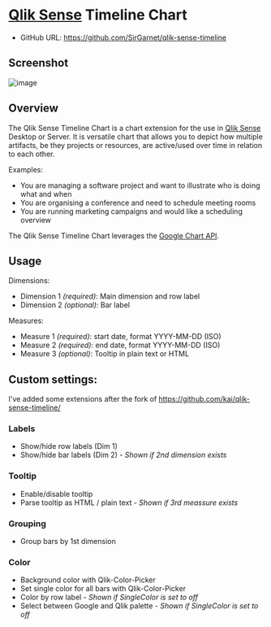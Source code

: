 # [Qlik Sense](http://global.qlik.com/uk/explore/products/sense) Timeline Chart

- GitHub URL: https://github.com/SirGarnet/qlik-sense-timeline

## Screenshot

![image](https://raw.githubusercontent.com/SirGarnet/qlik-sense-timeline/master/googtimeline/googtimeline.png)

## Overview

The Qlik Sense Timeline Chart is a chart extension for the use in [Qlik Sense](http://global.qlik.com/uk/explore/products/sense) Desktop or Server. It is versatile chart that allows you to depict how multiple artifacts, be they projects or resources, are active/used over time in relation to each other.

Examples:

- You are managing a software project and want to illustrate who is doing what and when
- You are organising a conference and need to schedule meeting rooms
- You are running marketing campaigns and would like a scheduling overview

The Qlik Sense Timeline Chart leverages the [Google Chart API](https://developers.google.com/chart/interactive/docs/gallery/timeline).

## Usage

Dimensions:
- Dimension 1 _(required)_: Main dimension and row label
- Dimension 2 _(optional)_: Bar label

Measures:
- Measure 1 _(required)_: start date, format YYYY-MM-DD (ISO)
- Measure 2 _(required)_: end date, format YYYY-MM-DD (ISO)
- Measure 3 _(optional)_: Tooltip in plain text or HTML

## Custom settings:

I've added some extensions after the fork of https://github.com/kai/qlik-sense-timeline/

### Labels

- Show/hide row labels (Dim 1)
- Show/hide bar labels (Dim 2) - _Shown if 2nd dimension exists_

### Tooltip

- Enable/disable tooltip
- Parse tooltip as HTML / plain text - _Shown if 3rd meassure exists_

### Grouping

- Group bars by 1st dimension

### Color

- Background color with Qlik-Color-Picker
- Set single color for all bars with Qlik-Color-Picker
- Color by row label - _Shown if SingleColor is set to off_
- Select between Google and Qlik palette - _Shown if SingleColor is set to off_


